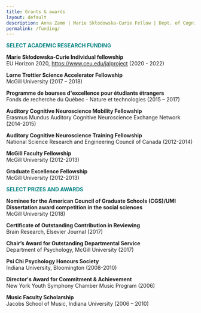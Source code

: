 ```yaml
---
title: Grants & awards
layout: default
description: Anna Zamm | Marie Skłodowska-Curie Fellow | Dept. of Cognitive Science, CEU
permalink: /funding/
---
```



<p><span style="color: #008080;"><strong>SELECT ACADEMIC RESEARCH FUNDING</strong></span></p>
<p><strong>Marie Skłodowska-Curie Individual fellowship</strong><br />EU Horizon 2020<em>, </em><a href="https://www.ceu.edu/jalproject">https://www.ceu.edu/jalproject</a> (2020 - 2022)</p>
<p><strong>Lorne Trottier Science Accelerator Fellowship</strong><br />McGill University (2017 – 2018)</p>
<p><strong>Programme de bourses d'excellence pour étudiants étrangers</strong><br />Fonds de recherche du Québec - Nature et technologies (2015 – 2017)</p>
<p><strong>Auditory Cognitive Neuroscience Mobility Fellowship</strong><br />Erasmus Mundus Auditory Cognitive Neuroscience Exchange Network (2014-2015)</p>
<p><strong>Auditory Cognitive Neuroscience Training Fellowship</strong><br />National Science Research and Engineering Council of Canada (2012-2014)</p>
<p><strong>McGill Faculty Fellowship</strong><br />McGill University (2012-2013)</p>
<p><strong>Graduate Excellence Fellowship</strong><br />McGill University (2012-2013)</p>
<p><span style="color: #008080;"><strong>SELECT PRIZES AND AWARDS</strong></span></p>
<p><strong>Nominee for the American Council of Graduate Schools (CGS)/UMI Dissertation award competition in the social sciences</strong><br />McGill University (2018)</p>
<p><strong>Certificate of Outstanding Contribution in Reviewing</strong><br />Brain Research, Elsevier Journal (2017)</p>
<p><strong>Chair’s Award for Outstanding Departmental Service</strong><br />Department of Psychology, McGill University (2017)</p>
<p><strong>Psi Chi Psychology Honours Society</strong><br />Indiana University, Bloomington (2008-2010)</p>
<p><strong>Director's Award for Commitment &amp; Achievement </strong><br />New York Youth Symphony Chamber Music Program (2006)</p>
<p><strong>Music Faculty Scholarship</strong><br />Jacobs School of Music, Indiana University (2006 – 2010)</p>
